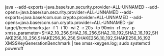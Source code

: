 
java --add-exports=java.base/sun.security.provider=ALL-UNNAMED --add-opens=java.base/sun.security.provider=ALL-UNNAMED --add-exports=java.base/com.sun.crypto.provider=ALL-UNNAMED --add-opens=java.base/com.sun.crypto.provider=ALL-UNNAMED -jar target/benchmarks.jar -f 1 -i 10 -wi 2 -r 20s -to 90min -rf csv  -p xmss_parameter=SHA2_10_256,SHA2_16_256,SHA2_10_192,SHA2_16_192,SHAKE256_10_256,SHAKE256_16_256,SHAKE256_10_192,SHAKE256_16_192 XMSSKeyGenerationBenchmark | tee xmss-keygen.log; sudo systemctl poweroff
